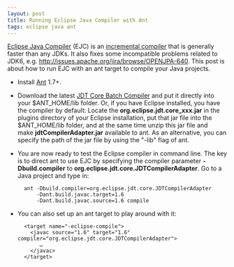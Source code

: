 ```yaml
---
layout: post
title: Running Eclipse Java Compiler with Ant
tags: eclipse java ant
---
```


[Eclipse Java Compiler][1] (EJC) is an [incremental compiler][2] that is generally faster than any JDKs. 
It also fixes some incompatible problems related to JDK6, e.g. <http://issues.apache.org/jira/browse/OPENJPA-640>. 
This post is about how to run EJC with an ant target to compile your Java projects.

* Install [Ant][3] 1.7+.

* Download the latest [JDT Core Batch Compiler][4] 
and put it directly into your $ANT_HOME/lib folder. 
Or, if you have Eclipse installed, you have the compiler by default:
Locate the **org.eclipse.jdt.core_xxx.jar** in the plugins directory of your Eclipse installation, 
put that jar file into the $ANT_HOME/lib folder,
and at the same time unzip this jar file and make **jdtCompilerAdapter.jar** available to ant.
As an alternative, you can specify the path of the jar file by using the "-lib" flag of ant.

* You are now ready to test the Eclipse compiler in command line. 
The key is to direct ant to use EJC by specifying the compiler parameter **-Dbuild.compiler** to **org.eclipse.jdt.core.JDTCompilerAdapter**. 
Go to a Java project and type in:

		ant -Dbuild.compiler=org.eclipse.jdt.core.JDTCompilerAdapter
		    -Dant.build.javac.target=1.6
		    -Dant.build.javac.source=1.6 compile

* You can also set up an ant target to play around with it:

		<target name="-eclipse-compile">
		  <javac source="1.6" target="1.6" compiler="org.eclipse.jdt.core.JDTCompilerAdapter">
		     …
		  </javac>
		</target>


[1]: http://www.eclipse.org/jdt/core/index.php
[2]: http://en.wikipedia.org/wiki/Incremental_compiler
[3]: http://ant.apache.org
[4]: http://download.eclipse.org/eclipse/downloads/drops/R-3.6.1-201009090800/index.php#JDTSDK